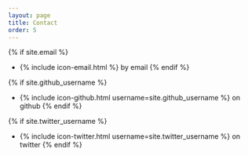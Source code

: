 ```yaml
---
layout: page
title: Contact
order: 5
---
```


{% if site.email %}
- {% include icon-email.html %} by email
{% endif %}

{% if site.github_username %}
- {% include icon-github.html username=site.github_username %} on github
{% endif %}

{% if site.twitter_username %}
- {% include icon-twitter.html username=site.twitter_username %} on twitter
{% endif %}
